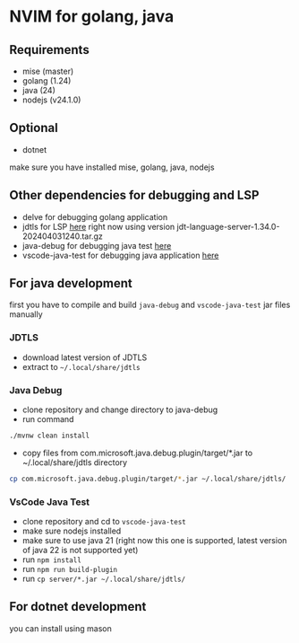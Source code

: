 # NVIM for golang, java

## Requirements
* mise   (master)
* golang (1.24)
* java   (24)
* nodejs (v24.1.0)

## Optional
* dotnet

make sure you have installed mise, golang, java, nodejs

## Other dependencies for debugging and LSP
* delve for debugging golang application
* jdtls for LSP [here](https://download.eclipse.org/jdtls/snapshots/?d) right now using version jdt-language-server-1.34.0-202404031240.tar.gz
* java-debug for debugging java test [here](https://github.com/microsoft/java-debug)
* vscode-java-test for debugging java application [here](https://github.com/microsoft/vscode-java-test)

## For java development
first you have to compile and build `java-debug` and `vscode-java-test` jar files manually

### JDTLS
* download latest version of JDTLS
* extract to `~/.local/share/jdtls`

### Java Debug
* clone repository and change directory to java-debug
* run command 
```sh 
./mvnw clean install
```
* copy files from com.microsoft.java.debug.plugin/target/*.jar to ~/.local/share/jdtls directory
```sh
cp com.microsoft.java.debug.plugin/target/*.jar ~/.local/share/jdtls/
```

### VsCode Java Test
* clone repository and cd to `vscode-java-test`
* make sure nodejs installed
* make sure to use java 21 (right now this one is supported, latest version of java 22 is not supported yet)
* run `npm install`
* run `npm run build-plugin`
* run `cp server/*.jar ~/.local/share/jdtls/`

## For dotnet development
you can install using mason
